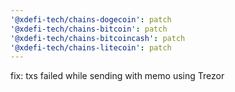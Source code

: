 ```yaml
---
'@xdefi-tech/chains-dogecoin': patch
'@xdefi-tech/chains-bitcoin': patch
'@xdefi-tech/chains-bitcoincash': patch
'@xdefi-tech/chains-litecoin': patch
---
```


fix: txs failed while sending with memo using Trezor

